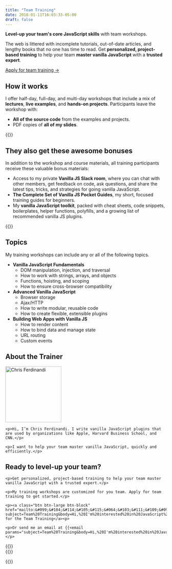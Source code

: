 ```yaml
---
title: "Team Training"
date: 2018-01-11T16:03:33-05:00
draft: false
---
```


**Level-up your team's core JavaScript skills** with team workshops.

The web is littered with incomplete tutorials, out-of-date articles, and lengthy books that no one has time to read. Get **personalized, project-based training** to help your team **master vanilla JavaScript** with a **trusted expert**.

<a class="btn" href="#ready-to-buy">Apply for team training &rarr;</a>

## How it works

I offer half-day, full-day, and multi-day workshops that include a mix of **lectures**, **live examples**, and **hands-on projects**. Participants leave the workshop with:

- **All of the source code** from the examples and projects.
- PDF copies of **all of my slides**.

<div class="padding-top-large padding-bottom-large">{{<testimonial-alex-muraro photo>}}</div>

## They also get these awesome bonuses

In addition to the workshop and course materials, all training participants receive these valuable bonus materials:

- Access to my private **Vanilla JS Slack room**, where you can chat with other members, get feedback on code, ask questions, and share the latest tips, tricks, and strategies for going vanilla JavaScript.
- **The Complete Set of Vanilla JS Pocket Guides**, my short, focused training guides for beginners.
- My **vanilla JavaScript toolkit**, packed with cheat sheets, code snippets, boilerplates, helper functions, polyfills, and a growing list of recommended vanilla JS plugins.

<div class="padding-top-large padding-bottom-large">{{<testimonial-patricia-parker photo>}}</div>

## Topics

My training workshops can include any or all of the following topics.

- **Vanilla JavaScript Fundamentals**
	- DOM manipulation, injection, and traversal
	- How to work with strings, arrays, and objects
	- Functions, hoisting, and scoping
	- How to ensure cross-browser compatibility
- **Advanced Vanilla JavaScript**
	- Browser storage
	- Ajax/HTTP
	- How to write modular, reusable code
	- How to create flexible, extensible plugins
- **Building Web Apps with Vanilla JS**
	- How to render content
	- How to bind data and manage state
	- URL routing
	- Custom events

## About the Trainer

<div class="clearfix margin-bottom">
	<p><img src="/img/chris-ferdinandi-high-res.jpg" alt="Chris Ferdinandi" width="175" height="175" class="img-circle alignleft margin-bottom"></p>

	<p>Hi, I’m Chris Ferdinandi. I write vanilla JavaScript plugins that are used by organizations like Apple, Harvard Business School, and CNN.</p>

	<p>I want to help your team master vanilla JavaScript, quickly and efficiently.</p>
</div>


<div class="callout" id="ready-to-buy">
	<h2>Ready to level-up your team?</h2>

	<p>Get personalized, project-based training to help your team master vanilla JavaScript with a trusted expert.</p>

	<p>My training workshops are customized for you team. Apply for team training to get started.</p>

	<p><a class="btn btn-large btn-block" href="mailto:&#099;&#104;&#114;&#105;&#115;&#064;&#103;&#111;&#109;&#097;&#107;&#101;&#116;&#104;&#105;&#110;&#103;&#115;&#046;&#099;&#111;&#109;?subject=Team%20Training&body=Hi,%20I'm%20interested%20in%20JavaScript%20Training%20for%20my%20team%20of%20[number%20of%20people]%20at%20[organization]%20.%20Thanks!">Apply for the Team Training</a><p>

	<p>Or send me an email at {{<email params="subject=Team%20Training&body=Hi,%20I'm%20interested%20in%20JavaScript%20Training%20for%20my%20team%20of%20[number%20of%20people]%20at%20[organization]%20.%20Thanks!">}}.</p>
</div>

<div class="padding-top-large padding-bottom">{{<testimonial-kabolobari photo>}}</div>

<div class="padding-bottom-large">{{<testimonial-mojtaba-seyedi photo>}}</div>

{{<not-ready-yet>}}